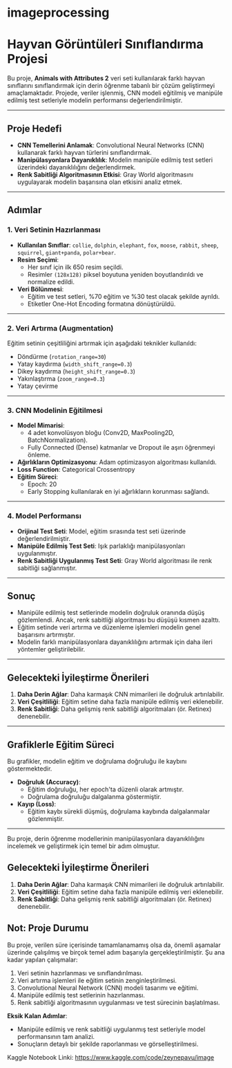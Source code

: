 # imageprocessing

# **Hayvan Görüntüleri Sınıflandırma Projesi**

Bu proje, **Animals with Attributes 2** veri seti kullanılarak farklı hayvan sınıflarını sınıflandırmak için derin öğrenme tabanlı bir çözüm geliştirmeyi amaçlamaktadır. Projede, veriler işlenmiş, CNN modeli eğitilmiş ve manipüle edilmiş test setleriyle modelin performansı değerlendirilmiştir.

---

## **Proje Hedefi**

- **CNN Temellerini Anlamak**: Convolutional Neural Networks (CNN) kullanarak farklı hayvan türlerini sınıflandırmak.
- **Manipülasyonlara Dayanıklılık**: Modelin manipüle edilmiş test setleri üzerindeki dayanıklılığını değerlendirmek.
- **Renk Sabitliği Algoritmasının Etkisi**: Gray World algoritmasını uygulayarak modelin başarısına olan etkisini analiz etmek.

---

## **Adımlar**

### 1. **Veri Setinin Hazırlanması**
- **Kullanılan Sınıflar**: `collie`, `dolphin`, `elephant`, `fox`, `moose`, `rabbit`, `sheep`, `squirrel`, `giant+panda`, `polar+bear`.
- **Resim Seçimi**:
  - Her sınıf için ilk 650 resim seçildi.
  - Resimler `(128x128)` piksel boyutuna yeniden boyutlandırıldı ve normalize edildi.
- **Veri Bölünmesi**:
  - Eğitim ve test setleri, %70 eğitim ve %30 test olacak şekilde ayrıldı.
  - Etiketler One-Hot Encoding formatına dönüştürüldü.

---

### 2. **Veri Artırma (Augmentation)**
Eğitim setinin çeşitliliğini artırmak için aşağıdaki teknikler kullanıldı:
- Döndürme (`rotation_range=30`)
- Yatay kaydırma (`width_shift_range=0.3`)
- Dikey kaydırma (`height_shift_range=0.3`)
- Yakınlaştırma (`zoom_range=0.3`)
- Yatay çevirme

---

### 3. **CNN Modelinin Eğitilmesi**
- **Model Mimarisi**:
  - 4 adet konvolüsyon bloğu (Conv2D, MaxPooling2D, BatchNormalization).
  - Fully Connected (Dense) katmanlar ve Dropout ile aşırı öğrenmeyi önleme.
- **Ağırlıkların Optimizasyonu**: Adam optimizasyon algoritması kullanıldı.
- **Loss Function**: Categorical Crossentropy
- **Eğitim Süreci**:
  - Epoch: 20
  - Early Stopping kullanılarak en iyi ağırlıkların korunması sağlandı.

---

### 4. **Model Performansı**
- **Orijinal Test Seti**: Model, eğitim sırasında test seti üzerinde değerlendirilmiştir.
- **Manipüle Edilmiş Test Seti**: Işık parlaklığı manipülasyonları uygulanmıştır.
- **Renk Sabitliği Uygulanmış Test Seti**: Gray World algoritması ile renk sabitliği sağlanmıştır.

---

## **Sonuç**
- Manipüle edilmiş test setlerinde modelin doğruluk oranında düşüş gözlemlendi. Ancak, renk sabitliği algoritması bu düşüşü kısmen azalttı.
- Eğitim setinde veri artırma ve düzenleme işlemleri modelin genel başarısını artırmıştır.
- Modelin farklı manipülasyonlara dayanıklılığını artırmak için daha ileri yöntemler geliştirilebilir.

---

## **Gelecekteki İyileştirme Önerileri**
1. **Daha Derin Ağlar**: Daha karmaşık CNN mimarileri ile doğruluk artırılabilir.
2. **Veri Çeşitliliği**: Eğitim setine daha fazla manipüle edilmiş veri eklenebilir.
3. **Renk Sabitliği**: Daha gelişmiş renk sabitliği algoritmaları (ör. Retinex) denenebilir.

---


## **Grafiklerle Eğitim Süreci**
Bu grafikler, modelin eğitim ve doğrulama doğruluğu ile kaybını göstermektedir.

- **Doğruluk (Accuracy)**:
  - Eğitim doğruluğu, her epoch'ta düzenli olarak artmıştır.
  - Doğrulama doğruluğu dalgalanma göstermiştir.
- **Kayıp (Loss)**:
  - Eğitim kaybı sürekli düşmüş, doğrulama kaybında dalgalanmalar gözlenmiştir.

---

Bu proje, derin öğrenme modellerinin manipülasyonlara dayanıklılığını incelemek ve geliştirmek için temel bir adım olmuştur.


## **Gelecekteki İyileştirme Önerileri**
1. **Daha Derin Ağlar**: Daha karmaşık CNN mimarileri ile doğruluk artırılabilir.
2. **Veri Çeşitliliği**: Eğitim setine daha fazla manipüle edilmiş veri eklenebilir.
3. **Renk Sabitliği**: Daha gelişmiş renk sabitliği algoritmaları (ör. Retinex) denenebilir.
    

## **Not: Proje Durumu**
Bu proje, verilen süre içerisinde tamamlanamamış olsa da, önemli aşamalar üzerinde çalışılmış ve birçok temel adım başarıyla gerçekleştirilmiştir. Şu ana kadar yapılan çalışmalar:

1. Veri setinin hazırlanması ve sınıflandırılması.
2. Veri artırma işlemleri ile eğitim setinin zenginleştirilmesi.
3. Convolutional Neural Network (CNN) modeli tasarımı ve eğitimi.
4. Manipüle edilmiş test setlerinin hazırlanması.
5. Renk sabitliği algoritmasının uygulanması ve test sürecinin başlatılması.

**Eksik Kalan Adımlar**:
- Manipüle edilmiş ve renk sabitliği uygulanmış test setleriyle model performansının tam analizi.
- Sonuçların detaylı bir şekilde raporlanması ve görselleştirilmesi.


Kaggle Notebook Linki: https://www.kaggle.com/code/zeynepavu/image
